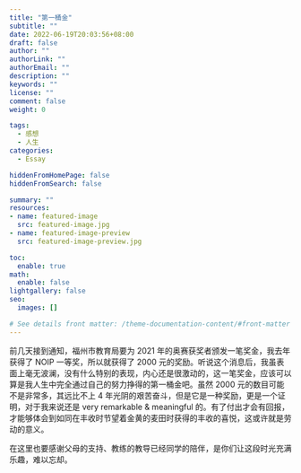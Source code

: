 ```yaml
---
title: "第一桶金"
subtitle: ""
date: 2022-06-19T20:03:56+08:00
draft: false
author: ""
authorLink: ""
authorEmail: ""
description: ""
keywords: ""
license: ""
comment: false
weight: 0

tags:
  - 感想
  - 人生
categories:
  - Essay

hiddenFromHomePage: false
hiddenFromSearch: false

summary: ""
resources:
- name: featured-image
  src: featured-image.jpg
- name: featured-image-preview
  src: featured-image-preview.jpg

toc:
  enable: true
math:
  enable: false
lightgallery: false
seo:
  images: []

# See details front matter: /theme-documentation-content/#front-matter
---
```


前几天接到通知，福州市教育局要为 2021 年的奥赛获奖者颁发一笔奖金，我去年获得了 NOIP 一等奖，所以就获得了 2000 元的奖励。听说这个消息后，我虽表面上毫无波澜，没有什么特别的表现，内心还是很激动的，这一笔奖金，应该可以算是我人生中完全通过自己的努力挣得的第一桶金吧。虽然 2000 元的数目可能不是非常多，其远比不上 4 年光阴的艰苦奋斗，但是它是一种奖励，更是一个证明，对于我来说还是 very remarkable & meaningful 的。有了付出才会有回报，才能够体会到如同在丰收时节望着金黄的麦田时获得的丰收的喜悦，这或许就是劳动的意义。

在这里也要感谢父母的支持、教练的教导已经同学的陪伴，是你们让这段时光充满乐趣，难以忘却。